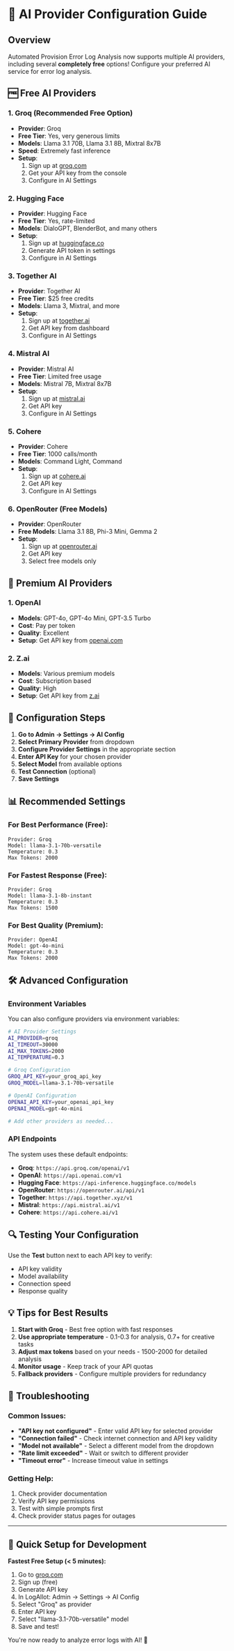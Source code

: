 # 🤖 AI Provider Configuration Guide

## Overview

Automated Provision Error Log Analysis now supports multiple AI providers, including several **completely free** options! Configure your preferred AI service for error log analysis.

## 🆓 Free AI Providers

### 1. **Groq** (Recommended Free Option)

- **Provider**: Groq
- **Free Tier**: Yes, very generous limits
- **Models**: Llama 3.1 70B, Llama 3.1 8B, Mixtral 8x7B
- **Speed**: Extremely fast inference
- **Setup**:
  1. Sign up at [groq.com](https://groq.com)
  2. Get your API key from the console
  3. Configure in AI Settings

### 2. **Hugging Face**

- **Provider**: Hugging Face
- **Free Tier**: Yes, rate-limited
- **Models**: DialoGPT, BlenderBot, and many others
- **Setup**:
  1. Sign up at [huggingface.co](https://huggingface.co)
  2. Generate API token in settings
  3. Configure in AI Settings

### 3. **Together AI**

- **Provider**: Together AI
- **Free Tier**: $25 free credits
- **Models**: Llama 3, Mixtral, and more
- **Setup**:
  1. Sign up at [together.ai](https://together.ai)
  2. Get API key from dashboard
  3. Configure in AI Settings

### 4. **Mistral AI**

- **Provider**: Mistral AI
- **Free Tier**: Limited free usage
- **Models**: Mistral 7B, Mixtral 8x7B
- **Setup**:
  1. Sign up at [mistral.ai](https://mistral.ai)
  2. Get API key
  3. Configure in AI Settings

### 5. **Cohere**

- **Provider**: Cohere
- **Free Tier**: 1000 calls/month
- **Models**: Command Light, Command
- **Setup**:
  1. Sign up at [cohere.ai](https://cohere.ai)
  2. Get API key
  3. Configure in AI Settings

### 6. **OpenRouter** (Free Models)

- **Provider**: OpenRouter
- **Free Models**: Llama 3.1 8B, Phi-3 Mini, Gemma 2
- **Setup**:
  1. Sign up at [openrouter.ai](https://openrouter.ai)
  2. Get API key
  3. Select free models only

## 💎 Premium AI Providers

### 1. **OpenAI**

- **Models**: GPT-4o, GPT-4o Mini, GPT-3.5 Turbo
- **Cost**: Pay per token
- **Quality**: Excellent
- **Setup**: Get API key from [openai.com](https://openai.com)

### 2. **Z.ai**

- **Models**: Various premium models
- **Cost**: Subscription based
- **Quality**: High
- **Setup**: Get API key from [z.ai](https://z.ai)

## 🔧 Configuration Steps

1. **Go to Admin → Settings → AI Config**
2. **Select Primary Provider** from dropdown
3. **Configure Provider Settings** in the appropriate section
4. **Enter API Key** for your chosen provider
5. **Select Model** from available options
6. **Test Connection** (optional)
7. **Save Settings**

## 📊 Recommended Settings

### For Best Performance (Free):

```
Provider: Groq
Model: llama-3.1-70b-versatile
Temperature: 0.3
Max Tokens: 2000
```

### For Fastest Response (Free):

```
Provider: Groq
Model: llama-3.1-8b-instant
Temperature: 0.3
Max Tokens: 1500
```

### For Best Quality (Premium):

```
Provider: OpenAI
Model: gpt-4o-mini
Temperature: 0.3
Max Tokens: 2000
```

## 🛠️ Advanced Configuration

### Environment Variables

You can also configure providers via environment variables:

```bash
# AI Provider Settings
AI_PROVIDER=groq
AI_TIMEOUT=30000
AI_MAX_TOKENS=2000
AI_TEMPERATURE=0.3

# Groq Configuration
GROQ_API_KEY=your_groq_api_key
GROQ_MODEL=llama-3.1-70b-versatile

# OpenAI Configuration
OPENAI_API_KEY=your_openai_api_key
OPENAI_MODEL=gpt-4o-mini

# Add other providers as needed...
```

### API Endpoints

The system uses these default endpoints:

- **Groq**: `https://api.groq.com/openai/v1`
- **OpenAI**: `https://api.openai.com/v1`
- **Hugging Face**: `https://api-inference.huggingface.co/models`
- **OpenRouter**: `https://openrouter.ai/api/v1`
- **Together**: `https://api.together.xyz/v1`
- **Mistral**: `https://api.mistral.ai/v1`
- **Cohere**: `https://api.cohere.ai/v1`

## 🔍 Testing Your Configuration

Use the **Test** button next to each API key to verify:

- API key validity
- Model availability
- Connection speed
- Response quality

## 💡 Tips for Best Results

1. **Start with Groq** - Best free option with fast responses
2. **Use appropriate temperature** - 0.1-0.3 for analysis, 0.7+ for creative tasks
3. **Adjust max tokens** based on your needs - 1500-2000 for detailed analysis
4. **Monitor usage** - Keep track of your API quotas
5. **Fallback providers** - Configure multiple providers for redundancy

## 🚨 Troubleshooting

### Common Issues:

- **"API key not configured"** - Enter valid API key for selected provider
- **"Connection failed"** - Check internet connection and API key validity
- **"Model not available"** - Select a different model from the dropdown
- **"Rate limit exceeded"** - Wait or switch to different provider
- **"Timeout error"** - Increase timeout value in settings

### Getting Help:

1. Check provider documentation
2. Verify API key permissions
3. Test with simple prompts first
4. Check provider status pages for outages

---

## 🎯 Quick Setup for Development

**Fastest Free Setup (< 5 minutes):**

1. Go to [groq.com](https://groq.com)
2. Sign up (free)
3. Generate API key
4. In LogAllot: Admin → Settings → AI Config
5. Select "Groq" as provider
6. Enter API key
7. Select "llama-3.1-70b-versatile" model
8. Save and test!

You're now ready to analyze error logs with AI! 🚀
